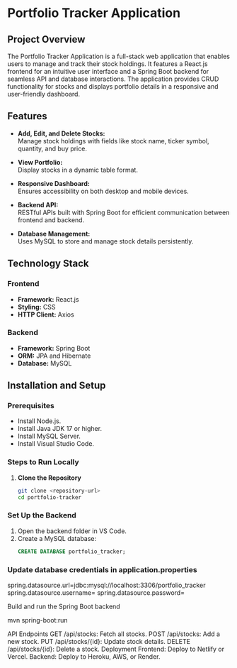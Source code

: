 # Portfolio Tracker Application

## Project Overview
The Portfolio Tracker Application is a full-stack web application that enables users to manage and track their stock holdings. It features a React.js frontend for an intuitive user interface and a Spring Boot backend for seamless API and database interactions. The application provides CRUD functionality for stocks and displays portfolio details in a responsive and user-friendly dashboard.

## Features
- **Add, Edit, and Delete Stocks:**  
  Manage stock holdings with fields like stock name, ticker symbol, quantity, and buy price.
  
- **View Portfolio:**  
  Display stocks in a dynamic table format.
  
- **Responsive Dashboard:**  
  Ensures accessibility on both desktop and mobile devices.
  
- **Backend API:**  
  RESTful APIs built with Spring Boot for efficient communication between frontend and backend.
  
- **Database Management:**  
  Uses MySQL to store and manage stock details persistently.

## Technology Stack
### Frontend
- **Framework:** React.js
- **Styling:** CSS
- **HTTP Client:** Axios

### Backend
- **Framework:** Spring Boot
- **ORM:** JPA and Hibernate
- **Database:** MySQL

## Installation and Setup

### Prerequisites
- Install Node.js.
- Install Java JDK 17 or higher.
- Install MySQL Server.
- Install Visual Studio Code.

### Steps to Run Locally
1. **Clone the Repository**
   ```bash
   git clone <repository-url>
   cd portfolio-tracker
### Set Up the Backend
1. Open the backend folder in VS Code.
2. Create a MySQL database:
   ```sql
   CREATE DATABASE portfolio_tracker;
### Update database credentials in application.properties

spring.datasource.url=jdbc:mysql://localhost:3306/portfolio_tracker
spring.datasource.username=<your-username>
spring.datasource.password=<your-password>

Build and run the Spring Boot backend

mvn spring-boot:run

API Endpoints
GET /api/stocks: Fetch all stocks.
POST /api/stocks: Add a new stock.
PUT /api/stocks/{id}: Update stock details.
DELETE /api/stocks/{id}: Delete a stock.
Deployment
Frontend: Deploy to Netlify or Vercel.
Backend: Deploy to Heroku, AWS, or Render.